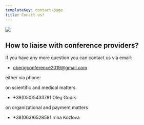 ```yaml
---
templateKey: contact-page
title: Conact us!
---
```

![](/img/contacts.jpg)

## How to liaise with conference providers?

If you have any more question you can contact us via email:

* oberigconference2019@gmail.com

either via phone:

on scientific and medical matters

* +38(050)5433781 Oleg Godik

on organizational and payment matters

* +38(063)6528581 Irina Kozlova
